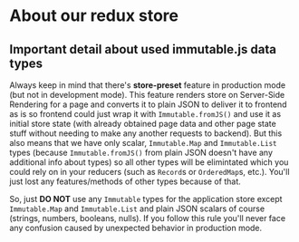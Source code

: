 # About our redux store

## Important detail about used immutable.js data types

Always keep in mind that there's __store-preset__ feature in production mode (but not in development
mode). This feature renders store on Server-Side Rendering for a page and converts it to plain JSON
to deliver it to frontend as is so frontend could just wrap it with `Immutable.fromJS()` and use it
as initial store state (with already obtained page data and other page state stuff without needing
to make any another requests to backend). But this also means that we have only scalar,
`Immutable.Map` and `Immutable.List` types (because `Immutable.fromJS()` from plain JSON doesn't
have any additional info about types) so all other types will be elimintated which you could rely on
in your reducers (such as `Record`s or `OrderedMap`s, etc.). You'll just lost any features/methods
of other types because of that.

So, just **DO NOT** use any `Immutable` types for the application store except `Immutable.Map` and
`Immutable.List` and plain JSON scalars of course (strings, numbers, booleans, nulls). If you follow
this rule you'll never face any confusion caused by unexpected behavior in production mode.
